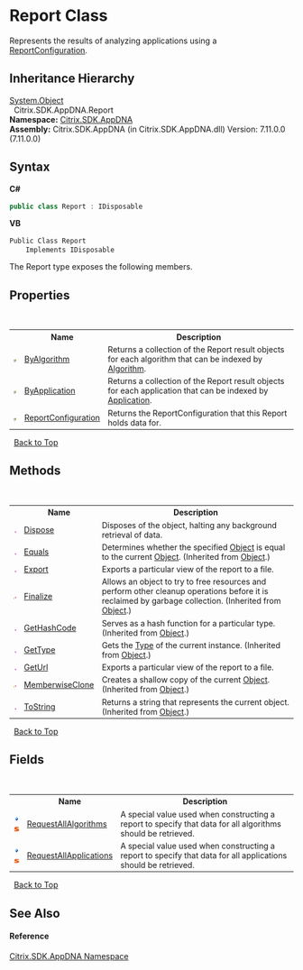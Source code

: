 # Report Class
 

Represents the results of analyzing applications using a <a href="0ca990b1-906e-88a0-38ac-0109ed82d518">ReportConfiguration</a>.


## Inheritance Hierarchy
<a href="http://msdn2.microsoft.com/en-us/library/e5kfa45b" target="_blank">System.Object</a><br />&nbsp;&nbsp;Citrix.SDK.AppDNA.Report<br />
**Namespace:**&nbsp;[Citrix.SDK.AppDNA](index.md)<br />**Assembly:**&nbsp;Citrix.SDK.AppDNA (in Citrix.SDK.AppDNA.dll) Version: 7.11.0.0 (7.11.0.0)

## Syntax

**C#**
```csharp
public class Report : IDisposable
```

**VB**
```vbnet
Public Class Report
	Implements IDisposable
```

The Report type exposes the following members.


## Properties
&nbsp;<table><tr><th></th><th>Name</th><th>Description</th></tr><tr><td>![Public property](media/pubproperty.gif "Public property")</td><td><a href="579e541e-da17-c0a3-26de-003c2e576f6c">ByAlgorithm</a></td><td>
Returns a collection of the Report result objects for each algorithm that can be indexed by <a href="00083171-3db1-bd94-3ed1-e2b5477edbe0">Algorithm</a>.</td></tr><tr><td>![Public property](media/pubproperty.gif "Public property")</td><td><a href="45ac6c35-00b9-f21f-7711-f59b8334c1b8">ByApplication</a></td><td>
Returns a collection of the Report result objects for each application that can be indexed by <a href="1779bfff-4b29-0f26-8a09-10acdd530bbc">Application</a>.</td></tr><tr><td>![Public property](media/pubproperty.gif "Public property")</td><td><a href="0ca990b1-906e-88a0-38ac-0109ed82d518">ReportConfiguration</a></td><td>
Returns the ReportConfiguration that this Report holds data for.</td></tr></table>&nbsp;
<a href="#report-class">Back to Top</a>

## Methods
&nbsp;<table><tr><th></th><th>Name</th><th>Description</th></tr><tr><td>![Public method](media/pubmethod.gif "Public method")</td><td><a href="040dcc8b-016c-210a-9894-e570a021e490">Dispose</a></td><td>
Disposes of the object, halting any background retrieval of data.</td></tr><tr><td>![Public method](media/pubmethod.gif "Public method")</td><td><a href="http://msdn2.microsoft.com/en-us/library/bsc2ak47" target="_blank">Equals</a></td><td>
Determines whether the specified <a href="http://msdn2.microsoft.com/en-us/library/e5kfa45b" target="_blank">Object</a> is equal to the current <a href="http://msdn2.microsoft.com/en-us/library/e5kfa45b" target="_blank">Object</a>.
 (Inherited from <a href="http://msdn2.microsoft.com/en-us/library/e5kfa45b" target="_blank">Object</a>.)</td></tr><tr><td>![Public method](media/pubmethod.gif "Public method")</td><td><a href="25d263da-d54f-9cfd-7fef-9679ad1a89ef">Export</a></td><td>
Exports a particular view of the report to a file.</td></tr><tr><td>![Protected method](media/protmethod.gif "Protected method")</td><td><a href="http://msdn2.microsoft.com/en-us/library/4k87zsw7" target="_blank">Finalize</a></td><td>
Allows an object to try to free resources and perform other cleanup operations before it is reclaimed by garbage collection.
 (Inherited from <a href="http://msdn2.microsoft.com/en-us/library/e5kfa45b" target="_blank">Object</a>.)</td></tr><tr><td>![Public method](media/pubmethod.gif "Public method")</td><td><a href="http://msdn2.microsoft.com/en-us/library/zdee4b3y" target="_blank">GetHashCode</a></td><td>
Serves as a hash function for a particular type.
 (Inherited from <a href="http://msdn2.microsoft.com/en-us/library/e5kfa45b" target="_blank">Object</a>.)</td></tr><tr><td>![Public method](media/pubmethod.gif "Public method")</td><td><a href="http://msdn2.microsoft.com/en-us/library/dfwy45w9" target="_blank">GetType</a></td><td>
Gets the <a href="http://msdn2.microsoft.com/en-us/library/42892f65" target="_blank">Type</a> of the current instance.
 (Inherited from <a href="http://msdn2.microsoft.com/en-us/library/e5kfa45b" target="_blank">Object</a>.)</td></tr><tr><td>![Public method](media/pubmethod.gif "Public method")</td><td><a href="d40aa2f4-3745-0f37-a6d7-51cd3067adbd">GetUrl</a></td><td>
Exports a particular view of the report to a file.</td></tr><tr><td>![Protected method](media/protmethod.gif "Protected method")</td><td><a href="http://msdn2.microsoft.com/en-us/library/57ctke0a" target="_blank">MemberwiseClone</a></td><td>
Creates a shallow copy of the current <a href="http://msdn2.microsoft.com/en-us/library/e5kfa45b" target="_blank">Object</a>.
 (Inherited from <a href="http://msdn2.microsoft.com/en-us/library/e5kfa45b" target="_blank">Object</a>.)</td></tr><tr><td>![Public method](media/pubmethod.gif "Public method")</td><td><a href="http://msdn2.microsoft.com/en-us/library/7bxwbwt2" target="_blank">ToString</a></td><td>
Returns a string that represents the current object.
 (Inherited from <a href="http://msdn2.microsoft.com/en-us/library/e5kfa45b" target="_blank">Object</a>.)</td></tr></table>&nbsp;
<a href="#report-class">Back to Top</a>

## Fields
&nbsp;<table><tr><th></th><th>Name</th><th>Description</th></tr><tr><td>![Public field](media/pubfield.gif "Public field")![Static member](media/static.gif "Static member")</td><td><a href="f54bca33-56b9-0389-1449-63e8ea252270">RequestAllAlgorithms</a></td><td>
A special value used when constructing a report to specify that data for all algorithms should be retrieved.</td></tr><tr><td>![Public field](media/pubfield.gif "Public field")![Static member](media/static.gif "Static member")</td><td><a href="c09ddcab-5229-8e6f-2e77-8e6592a37090">RequestAllApplications</a></td><td>
A special value used when constructing a report to specify that data for all applications should be retrieved.</td></tr></table>&nbsp;
<a href="#report-class">Back to Top</a>

## See Also


#### Reference
<a href="fe2d265b-410b-8b11-1eb4-a790e0b062bf">Citrix.SDK.AppDNA Namespace</a><br />